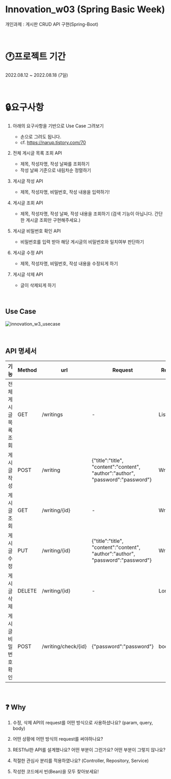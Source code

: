 Innovation_w03 (Spring Basic Week)
==================================
개인과제 : 게시판 CRUD API 구현(Spring-Boot)

<br/>

🕐프로젝트 기간
==================================
2022.08.12 ~ 2022.08.18 (7일)

<br/>

🔒요구사항
==================================
1. 아래의 요구사항을 기반으로 Use Case 그려보기

    + 손으로 그려도 됩니다.
    + cf. https://narup.tistory.com/70
  
2. 전체 게시글 목록 조회 API

    +  제목, 작성자명, 작성 날짜를 조회하기
    +  작성 날짜 기준으로 내림차순 정렬하기

3. 게시글 작성 API

    + 제목, 작성자명, 비밀번호, 작성 내용을 입력하기!

4. 게시글 조회 API

    + 제목, 작성자명, 작성 날짜, 작성 내용을 조회하기 (검색 기능이 아닙니다. 간단한 게시글 조회만 구현해주세요.)

5. 게시글 비밀번호 확인 API

    + 비밀번호를 입력 받아 해당 게시글의 비밀번호와 일치여부 판단하기

6. 게시글 수정 API

    + 제목, 작성자명, 비밀번호, 작성 내용을 수정되게 하기

7. 게시글 삭제 API

    + 글이 삭제되게 하기

<br/>

Use Case
-----------------
![innovation_w3_usecase](https://user-images.githubusercontent.com/48237998/185523420-b5dd9fe0-73bb-49f6-901f-3676acf3dfa7.png)

<br/>

API 명세서
-----------------
| 기능              | Method | url               | Request             | Response             |
|-----------------  |--------|-------------------|---------------------|---------------------|
| 전체 게시글 목록 조회| GET  | /writings          |   -                       | List(Writing) |
| 게시글 작성        | POST  | /writing           | {"title":"title", "content":"content", "author":"author", "password":"password"} | Writing                    |
| 게시글 조회        | GET   | /writing/{id}      |   -                        | Writing        |
| 게시글 수정        | PUT   | /writing/{id}      | {"title":"title", "content":"content", "author":"author", "password":"password"} | Writing                    |
| 게시글 삭제        | DELETE| /writing/{id}      |   -                        | Long id                    |
| 게시글 비밀번호 확인 | POST  | /writing/check/{id}| {"password":"password"}   |  boolean             |

<br/>

❓ **Why**
-----------------
1. 수정, 삭제 API의 request를 어떤 방식으로 사용하셨나요? (param, query, body)


2. 어떤 상황에 어떤 방식의 request를 써야하나요?


3. RESTful한 API를 설계했나요? 어떤 부분이 그런가요? 어떤 부분이 그렇지 않나요?


4. 적절한 관심사 분리를 적용하였나요? (Controller, Repository, Service)


5. 작성한 코드에서 빈(Bean)을 모두 찾아보세요!


